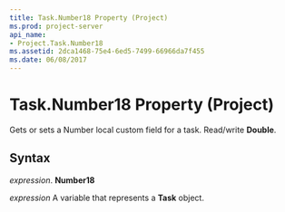 ```yaml
---
title: Task.Number18 Property (Project)
ms.prod: project-server
api_name:
- Project.Task.Number18
ms.assetid: 2dca1468-75e4-6ed5-7499-66966da7f455
ms.date: 06/08/2017
---
```



# Task.Number18 Property (Project)

Gets or sets a Number local custom field for a task. Read/write  **Double**.


## Syntax

 _expression_. **Number18**

 _expression_ A variable that represents a **Task** object.


